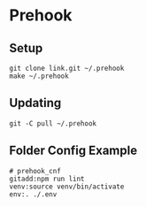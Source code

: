 # Prehook

## Setup
```
git clone link.git ~/.prehook
make ~/.prehook
```

## Updating
```
git -C pull ~/.prehook
```

## Folder Config Example
```
# prehook_cnf
gitadd:npm run lint
venv:source venv/bin/activate
env:. ./.env
```

